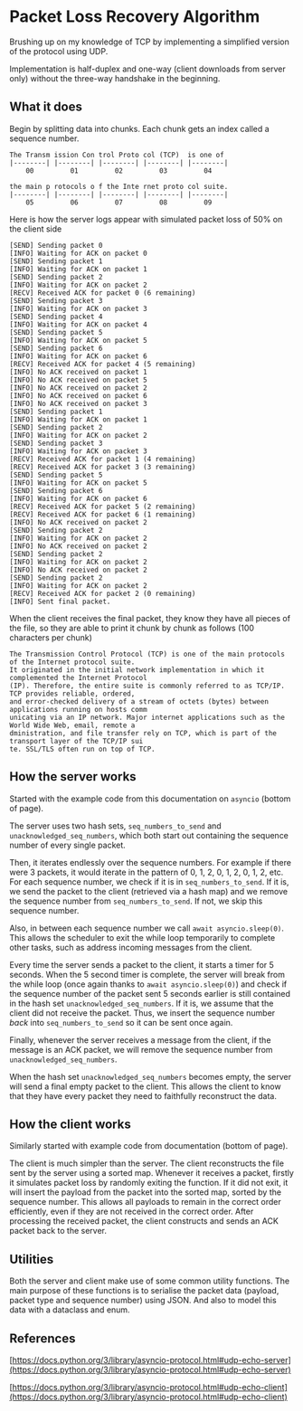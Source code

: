 # Packet Loss Recovery Algorithm

Brushing up on my knowledge of TCP by implementing a simplified version of the protocol using UDP.

Implementation is half-duplex and one-way (client downloads from server only) without the three-way handshake in the beginning.

## What it does

Begin by splitting data into chunks. Each chunk gets an index called a sequence number.

```
The Transm ission Con trol Proto col (TCP)  is one of  
|--------| |--------| |--------| |--------| |--------| 
    00         01         02         03         04    

the main p rotocols o f the Inte rnet proto col suite.
|--------| |--------| |--------| |--------| |--------|
    05         06         07         08         09
```

Here is how the server logs appear with simulated packet loss of 50% on the client side

```
[SEND] Sending packet 0
[INFO] Waiting for ACK on packet 0
[SEND] Sending packet 1
[INFO] Waiting for ACK on packet 1
[SEND] Sending packet 2
[INFO] Waiting for ACK on packet 2
[RECV] Received ACK for packet 0 (6 remaining)
[SEND] Sending packet 3
[INFO] Waiting for ACK on packet 3
[SEND] Sending packet 4
[INFO] Waiting for ACK on packet 4
[SEND] Sending packet 5
[INFO] Waiting for ACK on packet 5
[SEND] Sending packet 6
[INFO] Waiting for ACK on packet 6
[RECV] Received ACK for packet 4 (5 remaining)
[INFO] No ACK received on packet 1
[INFO] No ACK received on packet 5
[INFO] No ACK received on packet 2
[INFO] No ACK received on packet 6
[INFO] No ACK received on packet 3
[SEND] Sending packet 1
[INFO] Waiting for ACK on packet 1
[SEND] Sending packet 2
[INFO] Waiting for ACK on packet 2
[SEND] Sending packet 3
[INFO] Waiting for ACK on packet 3
[RECV] Received ACK for packet 1 (4 remaining)
[RECV] Received ACK for packet 3 (3 remaining)
[SEND] Sending packet 5
[INFO] Waiting for ACK on packet 5
[SEND] Sending packet 6
[INFO] Waiting for ACK on packet 6
[RECV] Received ACK for packet 5 (2 remaining)
[RECV] Received ACK for packet 6 (1 remaining)
[INFO] No ACK received on packet 2
[SEND] Sending packet 2
[INFO] Waiting for ACK on packet 2
[INFO] No ACK received on packet 2
[SEND] Sending packet 2
[INFO] Waiting for ACK on packet 2
[INFO] No ACK received on packet 2
[SEND] Sending packet 2
[INFO] Waiting for ACK on packet 2
[RECV] Received ACK for packet 2 (0 remaining)
[INFO] Sent final packet.
```

When the client receives the final packet, they know they have all pieces of the file, so they are able to print it chunk by chunk as follows (100 characters per chunk)

```
The Transmission Control Protocol (TCP) is one of the main protocols of the Internet protocol suite.
It originated in the initial network implementation in which it complemented the Internet Protocol
(IP). Therefore, the entire suite is commonly referred to as TCP/IP. TCP provides reliable, ordered,
and error-checked delivery of a stream of octets (bytes) between applications running on hosts comm
unicating via an IP network. Major internet applications such as the World Wide Web, email, remote a
dministration, and file transfer rely on TCP, which is part of the transport layer of the TCP/IP sui
te. SSL/TLS often run on top of TCP.
```

## How the server works

Started with the example code from this documentation on `asyncio` (bottom of page).

The server uses two hash sets, `seq_numbers_to_send` and `unacknowledged_seq_numbers`, which both start out containing the sequence number of every single packet.

Then, it iterates endlessly over the sequence numbers. For example if there were 3 packets, it would iterate in the pattern of 0, 1, 2, 0, 1, 2, 0, 1, 2, etc. For each sequence number, we check if it is in `seq_numbers_to_send`. If it is, we send the packet to the client (retrieved via a hash map) and we remove the sequence number from `seq_numbers_to_send`. If not, we skip this sequence number.

Also, in between each sequence number we call `await asyncio.sleep(0)`. This allows the scheduler to exit the while loop temporarily to complete other tasks, such as address incoming messages from the client.

Every time the server sends a packet to the client, it starts a timer for 5 seconds. When the 5 second timer is complete, the server will break from the while loop (once again thanks to `await asyncio.sleep(0)`) and check if the sequence number of the packet sent 5 seconds earlier is still contained in the hash set `unacknowledged_seq_numbers`. If it is, we assume that the client did not receive the packet. Thus, we insert the sequence number *back* into `seq_numbers_to_send` so it can be sent once again.

Finally, whenever the server receives a message from the client, if the message is an ACK packet, we will remove the sequence number from `unacknowledged_seq_numbers`.

When the hash set `unacknowledged_seq_numbers` becomes empty, the server will send a final empty packet to the client. This allows the client to know that they have every packet they need to faithfully reconstruct the data.

## How the client works

Similarly started with example code from documentation (bottom of page).

The client is much simpler than the server. The client reconstructs the file sent by the server using a sorted map. Whenever it receives a packet, firstly it simulates packet loss by randomly exiting the function. If it did not exit, it will insert the payload from the packet into the sorted map, sorted by the sequence number. This allows all payloads to remain in the correct order efficiently, even if they are not received in the correct order. After processing the received packet, the client constructs and sends an ACK packet back to the server.

## Utilities

Both the server and client make use of some common utility functions. The main purpose of these functions is to serialise the packet data (payload, packet type and sequence number) using JSON. And also to model this data with a dataclass and enum.

## References

[https://docs.python.org/3/library/asyncio-protocol.html#udp-echo-server](https://docs.python.org/3/library/asyncio-protocol.html#udp-echo-server)

[https://docs.python.org/3/library/asyncio-protocol.html#udp-echo-client](https://docs.python.org/3/library/asyncio-protocol.html#udp-echo-client)
